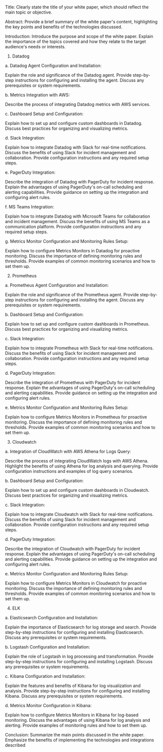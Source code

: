 Title: Clearly state the title of your white paper, which should reflect the main topic or objective. 

Abstract: Provide a brief summary of the white paper's content, highlighting the key points and benefits of the technologies discussed.

Introduction: Introduce the purpose and scope of the white paper. Explain the importance of the topics covered and how they relate to the target audience's needs or interests.

1. Datadog

a. Datadog Agent Configuration and Installation:

Explain the role and significance of the Datadog agent.
Provide step-by-step instructions for configuring and installing the agent.
Discuss any prerequisites or system requirements.

b. Metrics Integration with AWS:

Describe the process of integrating Datadog metrics with AWS services.

c. Dashboard Setup and Configuration:

Explain how to set up and configure custom dashboards in Datadog.
Discuss best practices for organizing and visualizing metrics.

d. Slack Integration:

Explain how to integrate Datadog with Slack for real-time notifications.
Discuss the benefits of using Slack for incident management and collaboration.
Provide configuration instructions and any required setup steps.

e. PagerDuty Integration:

Describe the integration of Datadog with PagerDuty for incident response.
Explain the advantages of using PagerDuty's on-call scheduling and alerting capabilities.
Provide guidance on setting up the integration and configuring alert rules.

f. MS Teams Integration:

Explain how to integrate Datadog with Microsoft Teams for collaboration and incident management.
Discuss the benefits of using MS Teams as a communication platform.
Provide configuration instructions and any required setup steps.

g. Metrics Monitor Configuration and Monitoring Rules Setup:

Explain how to configure Metrics Monitors in Datadog for proactive monitoring.
Discuss the importance of defining monitoring rules and thresholds.
Provide examples of common monitoring scenarios and how to set them up.


2. Prometheus

a. Prometheus Agent Configuration and Installation:

Explain the role and significance of the Prometheus agent.
Provide step-by-step instructions for configuring and installing the agent.
Discuss any prerequisites or system requirements.

b. Dashboard Setup and Configuration:

Explain how to set up and configure custom dashboards in Prometheus.
Discuss best practices for organizing and visualizing metrics.

c. Slack Integration:

Explain how to integrate Prometheus with Slack for real-time notifications.
Discuss the benefits of using Slack for incident management and collaboration.
Provide configuration instructions and any required setup steps.

d. PagerDuty Integration:

Describe the integration of Prometheus with PagerDuty for incident response.
Explain the advantages of using PagerDuty's on-call scheduling and alerting capabilities.
Provide guidance on setting up the integration and configuring alert rules.

e. Metrics Monitor Configuration and Monitoring Rules Setup:

Explain how to configure Metrics Monitors in Prometheus for proactive monitoring.
Discuss the importance of defining monitoring rules and thresholds.
Provide examples of common monitoring scenarios and how to set them up.

3. Cloudwatch

a. Integration of CloudWatch with AWS Athena for Logs Query:

Describe the process of integrating CloudWatch logs with AWS Athena.
Highlight the benefits of using Athena for log analysis and querying.
Provide configuration instructions and examples of log query scenarios.


b. Dashboard Setup and Configuration:

Explain how to set up and configure custom dashboards in Cloudwatch.
Discuss best practices for organizing and visualizing metrics.

c. Slack Integration:

Explain how to integrate Cloudwatch with Slack for real-time notifications.
Discuss the benefits of using Slack for incident management and collaboration.
Provide configuration instructions and any required setup steps.

d. PagerDuty Integration:

Describe the integration of Cloudwatch with PagerDuty for incident response.
Explain the advantages of using PagerDuty's on-call scheduling and alerting capabilities.
Provide guidance on setting up the integration and configuring alert rules.

e. Metrics Monitor Configuration and Monitoring Rules Setup:

Explain how to configure Metrics Monitors in Cloudwatch for proactive monitoring.
Discuss the importance of defining monitoring rules and thresholds.
Provide examples of common monitoring scenarios and how to set them up.

4. ELK 

a. Elasticsearch Configuration and Installation:

Explain the importance of Elasticsearch for log storage and search.
Provide step-by-step instructions for configuring and installing Elasticsearch.
Discuss any prerequisites or system requirements.

b. Logstash Configuration and Installation:

Explain the role of Logstash in log processing and transformation.
Provide step-by-step instructions for configuring and installing Logstash.
Discuss any prerequisites or system requirements.

c. Kibana Configuration and Installation:

Explain the features and benefits of Kibana for log visualization and analysis.
Provide step-by-step instructions for configuring and installing Kibana.
Discuss any prerequisites or system requirements.

d. Metrics Monitor Configuration in Kibana:

Explain how to configure Metrics Monitors in Kibana for log-based monitoring.
Discuss the advantages of using Kibana for log analysis and alerting.
Provide examples of monitoring rules and how to set them up.


Conclusion: Summarize the main points discussed in the white paper. Emphasize the benefits of implementing the technologies and integrations described








